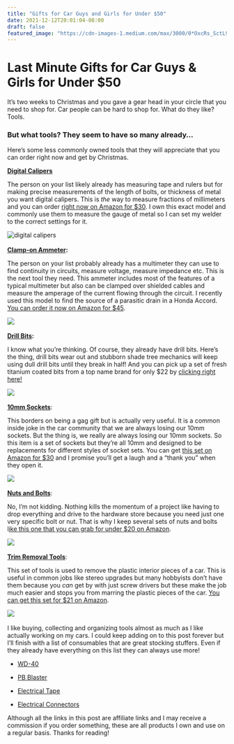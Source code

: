 ```yaml
---
title: "Gifts for Car Guys and Girls for Under $50"
date: 2021-12-12T20:01:04-08:00
draft: false
featured_image: "https://cdn-images-1.medium.com/max/3000/0*OxcRs_SctL9Yi4or.jpg"
---
```



# Last Minute Gifts for Car Guys & Girls for Under $50

It’s two weeks to Christmas and you gave a gear head in your circle that you need to shop for. Car people can be hard to shop for. What do they like? Tools.

### But what tools? They seem to have so many already…

Here’s some less commonly owned tools that they will appreciate that you can order right now and get by Christmas.

**[Digital Calipers](https://amzn.to/3DJbI9f)**

The person on your list likely already has measuring tape and rulers but for making precise measurements of the length of bolts, or thickness of metal you want digital calipers. This is *the* way to measure fractions of millimeters and you can order [right now on Amazon for $30](https://amzn.to/3IMUYkX). I own this exact model and commonly use them to measure the gauge of metal so I can set my welder to the correct settings for it.

![digital calipers](https://cdn-images-1.medium.com/max/3000/0*4LxXntBellx0T5Q3.jpg)
\
\
**[Clamp-on Ammeter](https://amzn.to/3DQnbUu):**

The person on your list probably already has a multimeter they can use to find continuity in circuits, measure voltage, measure impedance etc. This is the next tool they need. This ammeter includes most of the features of a typical multimeter but also can be clamped over shielded cables and measure the amperage of the current flowing through the circuit. I recently used this model to find the source of a parasitic drain in a Honda Accord. [You can order it now on Amazon for $45](https://amzn.to/3oO9JfB).

![](https://cdn-images-1.medium.com/max/2256/0*MQ9_1nACCqCXy8ma.jpg)
\
\
**[Drill Bits](https://amzn.to/3oNbedK):**

I know what you’re thinking. Of course, they already have drill bits. Here’s the thing, drill bits wear out and stubborn shade tree mechanics will keep using dull drill bits until they break in half! And you can pick up a set of fresh titanium coated bits from a top name brand for only $22 by [clicking right here!](https://amzn.to/3dRg7fv)

![](https://cdn-images-1.medium.com/max/2890/0*Ty37C-4MdKlbyZC_.jpg)
\
\
**[10mm Sockets](https://amzn.to/3ILLoyY)**:

This borders on being a gag gift but is actually very useful. It is a common inside joke in the car community that we are always losing our 10mm sockets. But the thing is, we really are always losing our 10mm sockets. So this item is a set of sockets but they’re all 10mm and designed to be replacements for different styles of socket sets. You can get [this set on Amazon for $30](https://amzn.to/3oNbedK) and I promise you’ll get a laugh and a “thank you” when they open it.

![](https://cdn-images-1.medium.com/max/3000/0*OxcRs_SctL9Yi4or.jpg)
\
\
**[Nuts and Bolts](https://amzn.to/3GAsysE)**:

No, I’m not kidding. Nothing kills the momentum of a project like having to drop everything and drive to the hardware store because you need just one very specific bolt or nut. That is why I keep several sets of nuts and bolts l[ike this one that you can grab for under $20 on Amazon](https://amzn.to/3GAsysE).

![](https://cdn-images-1.medium.com/max/2200/0*t-p8TBEZu391845W.jpg)
\
\
**[Trim Removal Tools](https://amzn.to/3pU2hij)**:

This set of tools is used to remove the plastic interior pieces of a car. This is useful in common jobs like stereo upgrades but many hobbyists don’t have them because you *can* get by with just screw drivers but these make the job much easier and stops you from marring the plastic pieces of the car. [You can get this set for $21 on Amazon](https://amzn.to/3DK3BJj).

![](https://cdn-images-1.medium.com/max/2982/0*5_sKx9-adHasdohf.jpg)
\
\
I like buying, collecting and organizing tools almost as much as I like actually working on my cars. I could keep adding on to this post forever but I’ll finish with a list of consumables that are great stocking stuffers. Even if they already have everything on this list they can always use more!

* [WD-40](https://amzn.to/31KVkbp)

* [PB Blaster](https://amzn.to/3ESYZ53)

* [Electrical Tape](https://amzn.to/3DOqHyD)

* [Electrical Connectors](https://amzn.to/3EUofIc)

Although all the links in this post are affiliate links and I may receive a commission if you order something, these are all products I own and use on a regular basis. Thanks for reading!
